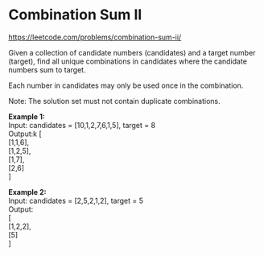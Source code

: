 # Combination Sum II
https://leetcode.com/problems/combination-sum-ii/

Given a collection of candidate numbers (candidates) and a target number (target), find all unique combinations in candidates where the candidate numbers sum to target.

Each number in candidates may only be used once in the combination.

Note: The solution set must not contain duplicate combinations.

<b>Example 1:</b>\
Input: candidates = [10,1,2,7,6,1,5], target = 8\
Output:k
[\
[1,1,6],\
[1,2,5],\
[1,7],\
[2,6]\
]

<b>Example 2:</b>\
Input: candidates = [2,5,2,1,2], target = 5\
Output:\
[\
[1,2,2],\
[5]\
]